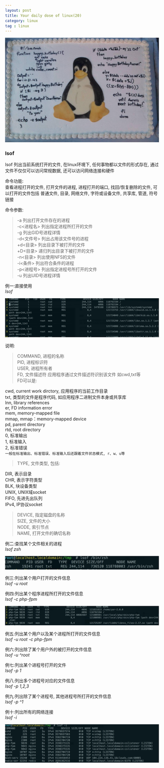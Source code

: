 ```yaml
---
layout: post
title: Your daily dose of linux(20)
category: linux
tag : linux
---
```

<img src="/img/in-post/linux.jpg">

### lsof  

lsof 列出当前系统打开的文件, 在linux环境下, 任何事物都以文件的形式存在, 通过文件不仅仅可以访问常规数据, 还可以访问网络连接和硬件  

命令功能:  
查看进程打开的文件, 打开文件的进程, 进程打开的端口, 找回/恢复删除的文件, 可以打开的文件包括 普通文件, 目录, 网络文件, 字符或设备文件, 共享库, 管道, 符号链接  

命令参数:  
> -a 列出打开文件存在的进程    
> -c<进程名> 列出指定进程所打开的文件   
> -g 列出GID号进程详情   
> -d<文件号> 列出占用该文件号的进程   
> +d<目录>  列出目录下被打开的文件   
> +D<目录>  递归列出目录下被打开的文件     
> -n<目录>  列出使用NFS的文件    
> -i<条件>  列出符合条件的进程    
> -p<进程号> 列出指定进程号所打开的文件    
> -u  列出UID号进程详情    


例一:直接使用  
*lsof*  

<img src="/img/in-post/lsof.png">  

说明:  
>COMMAND, 进程的名称  
>PID, 进程标识符  
>USER, 进程所有者  
>FD, 文件描述符 应用程序通过文件描述符识别该文件 如cwd,txt等  
FD可以是:  

cwd, current work dirctory, 应用程序的当前工作目录  
txt, 类型的文件是程序代码, 如应用程序二进制文件本身或共享库  
lnn, library references  
er, FD information error  
mem, memory-mapped file  
mmap, mmap：memory-mapped device  
pd, parent directory  
rtd, root directory  
0, 标准输出  
1, 标准输入  
2, 标准错误  
`一般在标准输出、标准错误、标准输入后还跟着文件状态模式, r、w、u等`  

>TYPE, 文件类型, 包括:  

DIR, 表示目录  
CHR, 表示字符类型  
BLK, 块设备类型  
UNIX, UNIX域socket    
FIFO, 先进先出队列  
IPv4, IP协议socket  

>DEVICE, 指定磁盘的名称  
>SIZE, 文件的大小  
>NODE, 索引节点  
>NAME, 打开文件的确切名称  

例二:查找某个文件相关的进程  
*lsof zsh*  

<img src="/img/in-post/lsofzsh.png">  

例三:列出某个用户打开的文件信息  
*lsof -u root*  

例四:列出某个程序进程所打开的文件信息  
*lsof -c php-fpm*  

<img src="/img/in-post/lsofphp.png"> 

例五:列出某个用户以及某个进程所打开的文件信息  
*lsof -u root -c php-fpm*  

例六:列出除了某个用户外的被打开的文件信息  
*lsof -u ^root*  

例七:列出某个进程号打开的文件  
*lsof -p 1*  

例八:列出多个进程号对应的文件信息  
*lsof -p 1,2,3*  

例九:列出除了某个进程号, 其他进程号所打开的文件信息  
*lsof -p ^1*  

例十:列出所有的网络连接  
*lsof -i*  

<img src="/img/in-post/lsofi.png"> 


 																																																																																																																																																																																																																										

